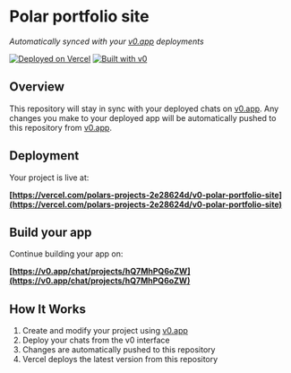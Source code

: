 # Polar portfolio site

*Automatically synced with your [v0.app](https://v0.app) deployments*

[![Deployed on Vercel](https://img.shields.io/badge/Deployed%20on-Vercel-black?style=for-the-badge&logo=vercel)](https://vercel.com/polars-projects-2e28624d/v0-polar-portfolio-site)
[![Built with v0](https://img.shields.io/badge/Built%20with-v0.app-black?style=for-the-badge)](https://v0.app/chat/projects/hQ7MhPQ6oZW)

## Overview

This repository will stay in sync with your deployed chats on [v0.app](https://v0.app).
Any changes you make to your deployed app will be automatically pushed to this repository from [v0.app](https://v0.app).

## Deployment

Your project is live at:

**[https://vercel.com/polars-projects-2e28624d/v0-polar-portfolio-site](https://vercel.com/polars-projects-2e28624d/v0-polar-portfolio-site)**

## Build your app

Continue building your app on:

**[https://v0.app/chat/projects/hQ7MhPQ6oZW](https://v0.app/chat/projects/hQ7MhPQ6oZW)**

## How It Works

1. Create and modify your project using [v0.app](https://v0.app)
2. Deploy your chats from the v0 interface
3. Changes are automatically pushed to this repository
4. Vercel deploys the latest version from this repository
